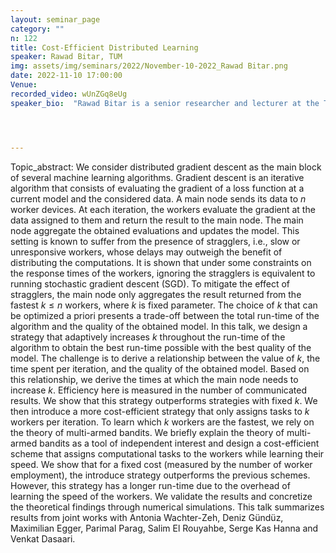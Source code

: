 ```yaml
---
layout: seminar_page
category: ""
n: 122
title: Cost-Efficient Distributed Learning
speaker: Rawad Bitar, TUM
img: assets/img/seminars/2022/November-10-2022_Rawad Bitar.png
date: 2022-11-10 17:00:00 
Venue: 
recorded_video: wUnZGq8eUg
speaker_bio:  "Rawad Bitar is a senior researcher and lecturer at the Technical University of Munich doing a habilitation (accreditation for thesis supervision). He received the Diploma in computer and communication engineering from the Lebanese University, in 2013, the M.S. degree from the Doctoral School of the Lebanese University, in 2014, and the Ph.D. degree in electrical engineering from Rutgers, The State University of New Jersey, in 2020. Before starting the habilitation in 2022, he spent two years as a Post-Doctoral Researcher at the Technical University of Munich. His research interests lie in the broad are of information theory and coding theory with a focus on coding for information theoretically private and secure distributed systems with application to machine learning and coding for DNA-based data storage."




---
```


Topic_abstract: We consider distributed gradient descent as the main block of several machine learning algorithms. Gradient descent is an iterative algorithm that consists of evaluating the gradient of a loss function at a current model and the considered data. A main node sends its data to $n$ worker devices. At each iteration, the workers evaluate the gradient at the data assigned to them and return the result to the main node. The main node aggregate the obtained evaluations and updates the model. This setting is known to suffer from the presence of stragglers, i.e., slow or unresponsive workers, whose delays may outweigh the benefit of distributing the computations. It is shown that under some constraints on the response times of the workers, ignoring the stragglers is equivalent to running stochastic gradient descent (SGD). To mitigate the effect of stragglers, the main node only aggregates the result returned from the fastest $k\leq n$ workers, where $k$ is fixed parameter. The choice of $k$ that can be optimized a priori presents a trade-off between the total run-time of the algorithm and the quality of the obtained model. In this talk, we design a strategy that adaptively increases $k$ throughout the run-time of the algorithm to obtain the best run-time possible with the best quality of the model. The challenge is to derive a relationship between the value of $k$, the time spent per iteration, and the quality of the obtained model. Based on this relationship, we derive the times at which the main node needs to increase $k$. Efficiency here is measured in the number of communicated results. We show that this strategy outperforms strategies with fixed $k$. We then introduce a more cost-efficient strategy that only assigns tasks to $k$ workers per iteration. To learn which $k$ workers are the fastest, we rely on the theory of multi-armed bandits. We briefly explain the theory of multi-armed bandits as a tool of independent interest and design a cost-efficient scheme that assigns computational tasks to the workers while learning their speed. We show that for a fixed cost (measured by the number of worker employment), the introduce strategy outperforms the previous schemes. However, this strategy has a longer run-time due to the overhead of learning the speed of the workers. We validate the results and concretize the theoretical findings through numerical simulations. This talk summarizes results from joint works with Antonia Wachter-Zeh, Deniz Gündüz, Maximilian Egger, Parimal Parag, Salim El Rouyahbe, Serge Kas Hanna and Venkat Dasaari.